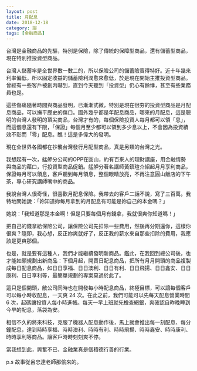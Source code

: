 ```yaml
---
layout: post
title: 月配息
date: 2018-12-18
category: 謅
tags: [金融商品]
---
```


台灣是金融商品的先驅，特別是保險，除了傳統的保障型商品，還有儲蓄型商品，現在特別推投資型商品。

台灣人儲蓄率是全世界數一數二的，所以保險公司的儲蓄險賣得特好。近十年幾來利率偏低，所以固定收益的儲蓄險利潤愈來愈低，於是現在開始主推投資型商品。曾經有一些客戶被創丙嚇到，直到今天聽到「投資型」仍心有餘悸，甚至有些業務員也是。

<!--more-->
這些傷痛隨著時間與商品發明，已漸漸式微，特別是現在很夯的投資型商品是月配息商品，可以撫平歷史的傷口。國外幾乎都是年配息商品，哪來的月配息，這是聰明的台灣人發明的頂尖商品，台灣才有的，每個保險投資人每月都可以領「息」，而這個息還有下限，「保證」每個月至少都可以領到多少息以上，不會因為投資績效不彰而「零」配息。瞧！這是多偉大的發明。

現在全世界各國都在抄襲台灣發行月配型商品，真是另類的台灣之光。

我想起有一次，艋舺分公司的OPP在圓山，約有百來人的理財講座，用金融情勢與商品的藉口，行投資型商品促銷。艋舺分著名講師黃鎮瑄介紹起月月享利商品，保證每月可以領息，客戶聽到每月領息，整個眼睛放亮，不再注意圓山飯店的下午茶，專心研究講師嘴中的商品。

我說台灣人很奇怪，很喜歡月配息保險。我帶去的客戶二話不說，寫了三百萬。我特地問她說：「妳知道妳每月拿到的月配息有可能是妳自己的本金嗎？」

她說：「我知道那是本金啊！但是只要每個月有錢拿，我就很爽你知道嗎！」

把自己的錢拿給保險公司，讓保險公司先扣除一些費用，然後再分期還你，這樣你很爽？隨即，我心想，反正妳爽就好了，反正我的薪水來自那些扣除的費用，我應該是更爽那個。

也是，就是要有這種人，我們才能繼續發明新商品。鑑此，在我回到總公司後，也才能如願規劃出新商品：下個月起，開賣日配息商品，把所有月月開頭的商品複製成每日配息商品，如日日享福、日日澳利、日日有利、日日飛揚、日日鑫安、日日康利、日日享利等，最簡單規劃的專案莫過於此了。

這只是個開頭，敝公司同時也在開發每小時配息商品，終極目標，可以讓每個客戶可以每小時收配息，一天爽 24 次。在此之前，我們可能可以先每天配息營業時間 6 次，起碼讓投資人每小時進帳。每天一早上班就先檢查網銀，爽確認自昨晚睡到今早的配息，落袋為安。

相信不久的將來科技，克服了機器人配息動作後，馬上就會推出每一刻配息、每分鐘配息，達到時時享福、時時澳利、時時有利、時時飛揚、時時鑫安、時時康利、時時享利等商品。讓客戶時時刻刻爽不停。

當我想到此，興奮不已，金融業真是個積德行善的行業。

p.s 故事從呂忠達老師那偷來的。
